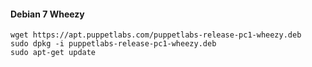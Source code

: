 #### Debian 7 Wheezy

    wget https://apt.puppetlabs.com/puppetlabs-release-pc1-wheezy.deb
    sudo dpkg -i puppetlabs-release-pc1-wheezy.deb
    sudo apt-get update